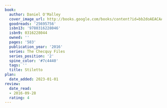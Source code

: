 ```yaml
---
book:
  author: Daniel O'Malley
  cover_image_url: http://books.google.com/books/content?id=bb2doAEACAAJ&printsec=frontcover&img=1&zoom=1&source=gbs_api
  goodreads: '25695756'
  isbn13: '9780316228046'
  isbn9: 0316228044
  owned: ''
  pages: '583'
  publication_year: '2016'
  series: The Checquy Files
  series_position: '2'
  spine_color: '#7c4440'
  tags: ''
  title: Stiletto
plan:
  date_added: 2023-01-01
review:
  date_read:
  - 2016-09-28
  rating: 4
---
```

